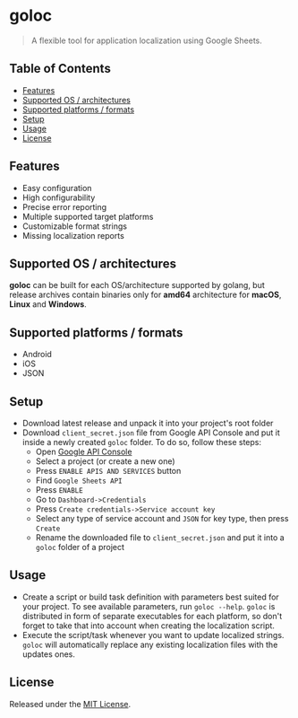 # goloc

> A flexible tool for application localization using Google Sheets.

## Table of Contents

- [Features](#features)
- [Supported OS / architectures](#supported-os--architectures)
- [Supported platforms / formats](#supported-platforms--formats)
- [Setup](#setup)
- [Usage](#usage)
- [License](#license)

## Features

- Easy configuration
- High configurability
- Precise error reporting
- Multiple supported target platforms
- Customizable format strings
- Missing localization reports

## Supported OS / architectures

**goloc** can be built for each OS/architecture supported by golang, but release archives
contain binaries only for **amd64** architecture for **macOS**, **Linux** and **Windows**.

## Supported platforms / formats

- Android
- iOS
- JSON

## Setup

- Download latest release and unpack it into your project's root folder
- Download `client_secret.json` file from Google API Console and put it inside a newly created `goloc` folder. To do so, follow these steps:
	- Open [Google API Console](https://console.developers.google.com)
	- Select a project (or create a new one)
	- Press `ENABLE APIS AND SERVICES` button
	- Find `Google Sheets API`
	- Press `ENABLE`
	- Go to `Dashboard->Credentials`
	- Press `Create credentials->Service account key`
	- Select any type of service account and `JSON` for key type, then press `Create`
	- Rename the downloaded file to `client_secret.json` and put it into a `goloc` folder of a project

## Usage

- Create a script or build task definition with parameters best suited for your project. To see available parameters, run `goloc --help`. `goloc` is distributed in form of separate executables for each platform, so don't forget to take that into account when creating the localization script.
- Execute the script/task whenever you want to update localized strings. `goloc` will automatically replace any existing localization files with the updates ones.

## License

Released under the [MIT License](https://github.com/s0nerik/goloc/blob/master/LICENSE).

